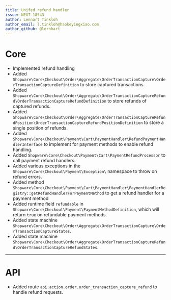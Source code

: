 ```yaml
---
title: Unifed refund handler
issue: NEXT-18543
author: Lennart Tinkloh
author_email: l.tinkloh@haokeyingxiao.com
author_github: @lernhart
---
```

# Core
* Implemented refund handling
* Added `Shopware\Core\Checkout\Order\Aggregate\OrderTransactionCapture\OrderTransactionCaptureDefinition` to store captured transactions.
* Added `Shopware\Core\Checkout\Order\Aggregate\OrderTransactionCaptureRefund\OrderTransactionCaptureRefundDefinition` to store refunds of captured refunds.
* Added `Shopware\Core\Checkout\Order\Aggregate\OrderTransactionCaptureRefundPosition\OrderTransactionCaptureRefundPositionDefinition` to store a single position of refunds. 
* Added `Shopware\Core\Checkout\Payment\Cart\PaymentHandler\RefundPaymentHandlerInterface` to implement for payment methods to enable refund handling.
* Added `Shopware\Core\Checkout\Payment\Cart\PaymentRefundProcessor` to call payment refund handlers.
* Added various exceptions in the `Shopware\Core\Checkout\Payment\Exception\` namespace to throw on refund errors.
* Added method `Shopware\Core\Checkout\Payment\Cart\PaymentHandler\PaymentHandlerRegistry::getRefundHandlerForPaymentMethod` to get a refund handler for a payment method
* Added runtime field `refundable` in `Shopware\Core\Checkout\Payment\PaymentMethodDefinition`, which will return `true` on refundable payment methods.
* Added state machine `Shopware\Core\Checkout\Order\Aggregate\OrderTransactionCapture\OrderTransactionCaptureStates`.
* Added state machine `Shopware\Core\Checkout\Order\Aggregate\OrderTransactionCaptureRefund\OrderTransactionCaptureRefundStates`.
___
# API
* Added route `api.action.order.order_transaction_capture_refund` to handle refund requests.
